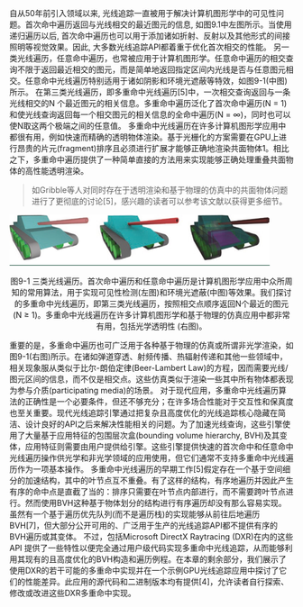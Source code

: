 自从50年前引入领域以来, 光线追踪一直被用于解决计算机图形学中的可见性问题。首次命中遍历返回与光线相交的最近图元的信息, 如图9.1中左图所示。当使用递归遍历以后, 首次命中遍历也可以用于添加诸如折射、反射以及其他形式的间接照明等视觉效果。因此, 大多数光线追踪API都着重于优化首次相交的性能。
另一类光线遍历，任意命中遍历，也常被应用于计算机图形学。任意命中遍历的相交查询不限于返回最近相交的图元，而是简单地返回指定区间内光线是否与任意图元相交。任意命中光线遍历特别适用于诸如阴影和环境光遮蔽等特效，如图9-1(中图)所示。
在第三类光线遍历，即多重命中光线遍历[5]中，一次相交查询返回与一条光线相交的N 个最近图元的相关信息。多重命中遍历泛化了首次命中遍历(N = 1)和使光线查询返回每一个相交图元的相关信息的全命中遍历(N = ∞)，同时也可以使N取这两个极端之间的任意值。
多重命中光线遍历在许多计算机图形学应用中都很有用，例如快速而精确的透明物体渲染。基于光栅化的方案需要在GPU上进行昂贵的片元(fragment)排序且必须进行扩展才能够正确地渲染共面物体1。相比之下，多重命中遍历提供了一种简单直接的方法用来实现能够正确处理重叠共面物体的高性能透明渲染。
>如Gribble等人对同时存在于透明渲染和基于物理的仿真中的共面物体问题进行了更彻底的讨论[5]，感兴趣的读者可以参考该文献以获得更多细节。

![Figure9-1](./Figure9-1.png)
<p align="center">
图9-1 三类光线遍历。首次命中遍历和任意命中遍历是计算机图形学应用中众所周知的常用算法，用于实现可见性检测(左图)和环境光遮蔽(中图)等效果。我们探讨的多重命中光线遍历，即第三类光线遍历，按照相交点顺序返回N个最近的图元 (N ≥ 1)。多重命中光线遍历在许多计算机图形学和基于物理的仿真应用中都非常有用，包括光学透明性 (右图)。</p>

重要的是，多重命中遍历也可广泛用于各种基于物理的仿真或所谓非光学渲染，如图9-1(右图)所示。在诸如弹道穿透、射频传播、热辐射传递和其他一些领域中，相关现象服从类似于比尔-朗伯定律(Beer-Lambert Law)的方程，因而需要光线/图元区间的信息，而不仅是相交点。这些仿真类似于渲染一些其中所有物体都表现为参与介质(participating media)的场景。
对于现代应用，多重命中光线遍历算法的正确性是一个必要条件，但还不够充分；在许多场合性能对于交互性和保真度也至关重要。现代光线追踪引擎通过把复杂且高度优化的光线追踪核心隐藏在简洁、设计良好的API之后来解决性能相关的问题。为了加速光线查询，这些引擎使用了大量基于应用特征的包围层次盒(bounding volume hierarchy, BVH)及其变体，应用特征则需要由用户提供给引擎。这些引擎提供快速的首次命中和任意命中光线遍历操作供光学和非光学领域的应用使用，但它们通常不支持多重命中光线遍历作为一项基本操作。
多重命中光线遍历的早期工作[5]假定存在一个基于空间细分的加速结构，其中的叶节点互不重叠。有了这样的结构，有序地遍历并因此产生有序的命中点是直截了当的：排序只需要在叶节点内部进行，而不需要跨叶节点进行。然而使用BVH这种基于物体划分的结构进行有序遍历却没有那么容易实现。虽然有一个基于遍历优先队列(而不是遍历栈)的实现能够从前往后地遍历BVH[7]，但大部分公开可用的、广泛用于生产的光线追踪API都不提供有序的BVH遍历或其变体。
不过，包括Microsoft DirectX Raytracing (DXR)在内的这些 API 提供了一些特性以便完全通过用户级代码实现多重命中光线追踪，从而能够利用其现有的且高度优化的BVH构造和遍历例程。在本章的剩余部分，我们展示了使用DXR的若干可能的多重命中实现并在一个示例GPU光线追踪应用中探讨了它们的性能差异。此应用的源代码和二进制版本均有提供[4]，允许读者自行探索、修改或改进这些DXR多重命中实现。
